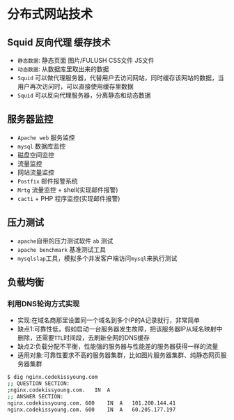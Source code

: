 # 分布式网站技术

## Squid 反向代理 缓存技术

- `静态数据`: 静态页面 图片/FULUSH CSS文件 JS文件
- `动态数据`: 从数据库里取出来的数据
- `Squid` 可以做代理服务器，代替用户去访问网站，同时缓存该网站的数据，当用户再次访问时，可以直接使用缓存里数据
- `Squid` 可以反向代理服务器，分离静态和动态数据

## 服务器监控

- `Apache web` 服务监控
- `mysql` 数据库监控
- 磁盘空间监控
- 流量监控
- 网站流量监控
- `Postfix` 邮件报警系统
- `Mrtg` 流量监控 + shell(实现邮件报警)
- `cacti` + PHP 程序监控(实现邮件报警)

## 压力测试

- `apache`自带的压力测试软件 `ab` 测试
- `apache benchmark` 基准测试工具
- `mysqlslap`工具，模拟多个并发客户端访问`mysql`来执行测试

## 负载均衡

### 利用DNS轮询方式实现

- 实现:在域名商那里设置同一个域名到多个IP的A记录就行，非常简单
- 缺点1:可靠性低，假如启动一台服务器发生故障，把该服务器IP从域名映射中删除，还需要`TTL`时间段，去刷新全网的DNS缓存
- 缺点2:负载分配不平衡，性能强的服务器与性能差的服务器获得一样的流量
- 适用对象:可靠性要求不高的服务器集群，比如图片服务器集群、纯静态网页服务器集群

```bash
$ dig nginx.codekissyoung.com
;; QUESTION SECTION:
;nginx.codekissyoung.com.	IN	A
;; ANSWER SECTION:
nginx.codekissyoung.com. 600	IN	A	101.200.144.41
nginx.codekissyoung.com. 600	IN	A	60.205.177.197
```